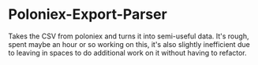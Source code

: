 # Poloniex-Export-Parser
Takes the CSV from poloniex and turns it into semi-useful data.  It's rough, spent maybe an hour or so working on this, it's also slightly inefficient due to leaving in spaces to do additional work on it without having to refactor.
